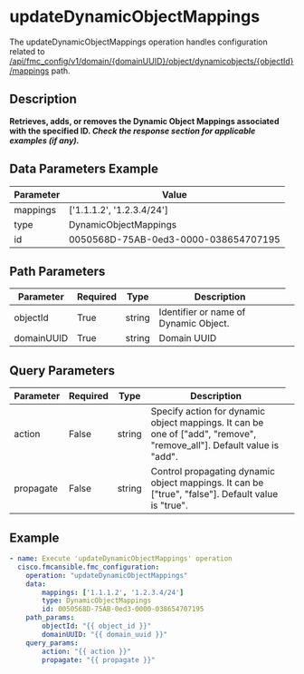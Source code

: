 # updateDynamicObjectMappings

The updateDynamicObjectMappings operation handles configuration related to [/api/fmc_config/v1/domain/{domainUUID}/object/dynamicobjects/{objectId}/mappings](/paths//api/fmc_config/v1/domain/{domain_uuid}/object/dynamicobjects/{object_id}/mappings.md) path.&nbsp;
## Description
**Retrieves, adds, or removes the Dynamic Object Mappings associated with the specified ID. _Check the response section for applicable examples (if any)._**

## Data Parameters Example
| Parameter | Value |
| --------- | -------- |
| mappings | ['1.1.1.2', '1.2.3.4/24'] |
| type | DynamicObjectMappings |
| id | 0050568D-75AB-0ed3-0000-038654707195 |

## Path Parameters
| Parameter | Required | Type | Description |
| --------- | -------- | ---- | ----------- |
| objectId | True | string <td colspan=3> Identifier or name of Dynamic Object. |
| domainUUID | True | string <td colspan=3> Domain UUID |

## Query Parameters
| Parameter | Required | Type | Description |
| --------- | -------- | ---- | ----------- |
| action | False | string <td colspan=3> Specify action for dynamic object mappings. It can be one of ["add", "remove", "remove_all"]. Default value is "add". |
| propagate | False | string <td colspan=3> Control propagating dynamic object mappings. It can be ["true", "false"]. Default value is "true". |

## Example
```yaml
- name: Execute 'updateDynamicObjectMappings' operation
  cisco.fmcansible.fmc_configuration:
    operation: "updateDynamicObjectMappings"
    data:
        mappings: ['1.1.1.2', '1.2.3.4/24']
        type: DynamicObjectMappings
        id: 0050568D-75AB-0ed3-0000-038654707195
    path_params:
        objectId: "{{ object_id }}"
        domainUUID: "{{ domain_uuid }}"
    query_params:
        action: "{{ action }}"
        propagate: "{{ propagate }}"

```